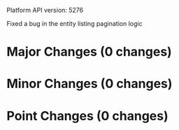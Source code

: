 Platform API version: 5276


Fixed a bug in the entity listing pagination logic

# Major Changes (0 changes)


# Minor Changes (0 changes)


# Point Changes (0 changes)
